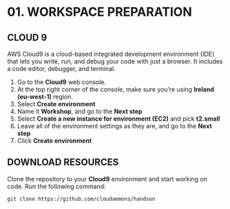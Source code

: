 # 01. WORKSPACE PREPARATION

## CLOUD 9

AWS Cloud9 is a cloud-based integrated development environment (IDE) that lets you write, run, and debug your code with just a browser. It includes a code editor, debugger, and terminal.

1. Go to the  **Cloud9** web console.
2. At the top right corner of the console, make sure you’re using **Ireland (eu-west-1)** region.
3. Select **Create environment**
4. Name it **Workshop**, and go to the **Next step**
5. Select **Create a new instance for environment (EC2)** and pick **t2.small**
6. Leave all of the environment settings as they are, and go to the **Next step**
10. Click **Create environment**

## DOWNLOAD RESOURCES

Clone the repository to your **Cloud9** environment and start working on code. Run the following command:

    git clone https://github.com/cloudaemons/handson
